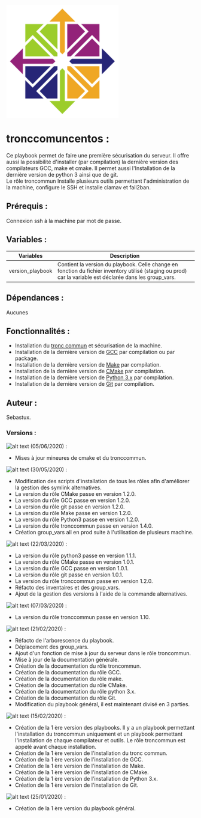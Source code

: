 <img align="center" width="300" height="300" src="ficscommun/images/centos.png">


# **tronccomuncentos** :

Ce playbook permet de faire une première sécurisation du serveur. Il offre aussi la possibilité d'installer
(par compilation) la dernière version des compilateurs GCC, make et cmake. Il permet aussi l'Installation
de la dernière version de python 3 ainsi que de git. <br />
Le rôle troncommun Installe plusieurs outils permettant l'administration de la machine, configure
le SSH et installe clamav et fail2ban.

## **Prérequis** :

Connexion ssh à la machine par mot de passe.

## **Variables** :

Variables | Description |
-------- | ----------- |
version_playbook | Contient la version du playbook. Celle change en fonction du fichier inventory utilisé (staging ou prod) car la variable est déclarée dans les group_vars. |

## **Dépendances** :

Aucunes

## **Fonctionnalités** :

- Installation du [tronc commun](roles/troncommun/README.md) et sécurisation de la machine.
- Installation de la dernière version de [GCC](roles/gcc/README.md) par compilation ou par package.
- Installation de la dernière version de [Make](roles/make/README.md) par compilation.
- Installation de la dernière version de [CMake](roles/cmake/README.md) par compilation.
- Installation de la dernière version de [Python 3.x](roles/python3/README.md) par compilation.
- Installation de la dernière version de [Git](roles/git/README.md) par compilation.

## **Auteur** :
Sebastux.

### **Versions** :

![alt text](https://img.shields.io/badge/release-v1.4.1-blue.svg "Logo release") (05/06/2020) : <br />
  - Mises à jour mineures de cmake et du tronccommun. <br />

![alt text](https://img.shields.io/badge/release-v1.4.0-blue.svg "Logo release") (30/05/2020) : <br />
  - Modification des scripts d'installation de tous les rôles afin d'améliorer la gestion des symlink alternatives. <br />
  - La version du rôle CMake passe en version 1.2.0. <br />
  - La version du rôle GCC passe en version 1.2.0. <br />
  - La version du rôle git passe en version 1.2.0. <br />
  - La version du rôle Make passe en version 1.2.0. <br />
  - La version du rôle Python3 passe en version 1.2.0. <br />
  - La version du rôle tronccommun passe en version 1.4.0. <br />
  - Création group_vars all en prod suite à l'utilisation de plusieurs machine. <br />

![alt text](https://img.shields.io/badge/release-v1.2.0-blue.svg "Logo release") (22/03/2020) : <br />
   - La version du rôle python3 passe en version 1.1.1. <br />
   - La version du rôle CMake passe en version 1.0.1. <br />
   - La version du rôle GCC passe en version 1.0.1. <br />
   - La version du rôle git passe en version 1.0.1. <br />
   - La version du rôle tronccommun passe en version 1.2.0. <br />
   - Réfacto des inventaires et des group_vars.
   - Ajout de la gestion des versions à l'aide de la commande alternatives.

![alt text](https://img.shields.io/badge/release-v1.1.1-blue.svg "Logo release") (07/03/2020) : <br />
   - La version du rôle tronccommun passe en version 1.10.  

![alt text](https://img.shields.io/badge/release-v1.1.0-blue.svg "Logo release") (21/02/2020) : <br />

   - Réfacto de l'arborescence du playbook. <br />
   - Déplacement des group_vars. <br />
   - Ajout d'un fonction de mise à jour du serveur dans le rôle troncommun. <br />
   - Mise à jour de la documentation générale. <br />
   - Création de la documentation du rôle troncommun. <br />
   - Création de la documentation du rôle GCC. <br />
   - Création de la documentation du rôle make. <br />
   - Création de la documentation du rôle CMake. <br />
   - Création de la documentation du rôle python 3.x. <br />
   - Création de la documentation du rôle Git. <br />
   - Modification du playbook général, il est maintenant divisé en 3 parties. <br />

![alt text](https://img.shields.io/badge/release-v1.0.0-blue.svg "Logo release") (15/02/2020) : <br />

   - Création de la 1 ère version des playbooks. Il y a un playbook permettant l'installation du troncommun uniquement
     et un playbook permettant l'installation de chaque compilateur et outils. Le rôle troncommun est appelé avant chaque installation.  <br />
   - Création de la 1 ère version de l'installation du tronc commun. <br />
   - Création de la 1 ère version de l'installation de GCC. <br />
   - Création de la 1 ère version de l'installation de Make. <br />
   - Création de la 1 ère version de l'installation de CMake. <br />
   - Création de la 1 ère version de l'installation de Python 3.x. <br />
   - Création de la 1 ère version de l'installation de Git. <br />

![alt text](https://img.shields.io/badge/release-valpha-blue.svg "Logo release") (25/01/2020) : <br />
   - Création de la 1 ère version du playbook général.
